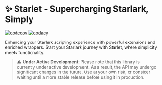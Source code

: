 # :sparkles: Starlet - Supercharging Starlark, Simply

[![codecov](https://codecov.io/github/1set/starlet/branch/master/graph/badge.svg?token=M1tauam4Hw)](https://codecov.io/github/1set/starlet)
[![codacy](https://app.codacy.com/project/badge/Grade/4e9c3f67a9574e6caa1b0d4706535815)](https://app.codacy.com/gh/1set/starlet/dashboard?utm_source=gh&utm_medium=referral&utm_content=&utm_campaign=Badge_grade)

Enhancing your Starlark scripting experience with powerful extensions and enriched wrappers. Start your Starlark journey with Starlet, where simplicity meets functionality.

> :warning: **Under Active Development**: Please note that this library is currently under active development. As a result, the API may undergo significant changes in the future. Use at your own risk, or consider waiting until a more stable release before using it in production.
